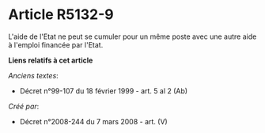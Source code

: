 # Article R5132-9

L'aide de l'Etat ne peut se cumuler pour un même poste avec une autre aide à l'emploi financée par l'Etat.

**Liens relatifs à cet article**

_Anciens textes_:

  - Décret n°99-107 du 18 février 1999 - art. 5 al 2 (Ab)

_Créé par_:

  - Décret n°2008-244 du 7 mars 2008 - art. (V)
